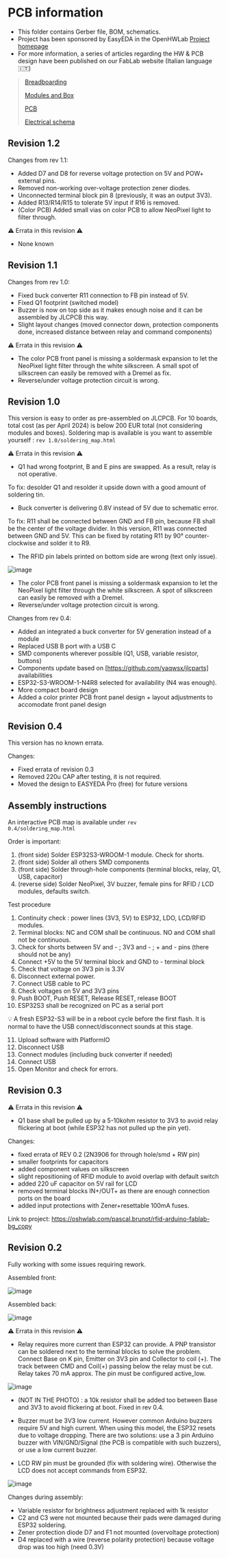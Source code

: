 # PCB information

* This folder contains Gerber file, BOM, schematics.
* Project has been sponsored by EasyEDA in the OpenHWLab [Project homepage](https://oshwlab.com/pascal.brunot/rfid-arduino-fablab-bg-v2_2024-04-01_14-22-11)
* For more information, a series of articles regarding the HW & PCB design have been published on our FabLab website (Italian language 🇮🇹)

> [Breadboarding](https://www.fablabbergamo.it/2024/06/03/fabomatic1/)
>
> [Modules and Box](https://www.fablabbergamo.it/2024/06/09/fabomatic2/)
>
> [PCB](https://www.fablabbergamo.it/2024/06/16/fabomatic3/)
>
> [Electrical schema](https://www.fablabbergamo.it/2024/06/23/fabomatic4/)

## Revision 1.2

Changes from rev 1.1:

* Added D7 and D8 for reverse voltage protection on 5V and POW+ external pins.
* Removed non-working over-voltage protection zener diodes.
* Unconnected terminal block pin 8 (previously, it was an output 3V3).
* Added R13/R14/R15 to tolerate 5V input if R16 is removed.
* (Color PCB) Added small vias on color PCB to allow NeoPixel light to filter through.

⚠ Errata in this revision ⚠

* None known

## Revision 1.1

Changes from rev 1.0:

* Fixed buck converter R11 connection to FB pin instead of 5V.
* Fixed Q1 footprint (switched model)
* Buzzer is now on top side as it makes enough noise and it can be assembled by JLCPCB this way.
* Slight layout changes (moved connector down, protection components done, increased distance between relay and command components)

⚠ Errata in this revision ⚠

* The color PCB front panel is missing a soldermask expansion to let the NeoPixel light filter through the white silkscreen. A small spot of silkscreen can easily be removed with a Dremel as fix.
* Reverse/under voltage protection circuit is wrong.

## Revision 1.0

This version is easy to order as pre-assembled on JLCPCB. For 10 boards, total cost (as per April 2024) is below 200 EUR total (not considering modules and boxes). Soldering map is available is you want to assemble yourself : <code>rev 1.0/soldering_map.html</code>

⚠ Errata in this revision ⚠

* Q1 had wrong footprint, B and E pins are swapped. As a result, relay is not operative.

To fix: desolder Q1 and resolder it upside down with a good amount of soldering tin.

* Buck converter is delivering 0.8V instead of 5V due to schematic error.

To fix: R11 shall be connected between GND and FB pin, because FB shall be the center of the voltage divider. In this version, R11 was connected between GND and 5V.
This can be fixed by rotating R11 by 90° counter-clockwise and solder it to R9.

* The RFID pin labels printed on bottom side are wrong (text only issue).

![image](https://github.com/fablab-bergamo/fab-o-matic/assets/6236243/046bd7b5-0c89-4604-947c-9c6126ae2a86)

* The color PCB front panel is missing a soldermask expansion to let the NeoPixel light filter through the white silkscreen. A spot of silkscreen can easily be removed with a Dremel.
* Reverse/under voltage protection circuit is wrong.

Changes from rev 0.4:

* Added an integrated a buck converter for 5V generation instead of a module
* Replaced USB B port with a USB C
* SMD components wherever possible (Q1, USB, variable resistor, buttons)
* Components update based on [https://github.com/yaqwsx/jlcparts] availabilities
* ESP32-S3-WROOM-1-N4R8 selected for availability (N4 was enough).
* More compact board design
* Added a color printer PCB front panel design + layout adjustments to accomodate front panel design

## Revision 0.4

This version has no known errata.

Changes:

* Fixed errata of revision 0.3
* Removed 220u CAP after testing, it is not required.
* Moved the design to EASYEDA Pro (free) for future versions

## Assembly instructions

An interactive PCB map is available under <code>rev 0.4/soldering_map.html</code>

Order is important:

1. (front side) Solder ESP32S3-WROOM-1 module. Check for shorts.
2. (front side) Solder all others SMD components
3. (front side) Solder through-hole components (terminal blocks, relay, Q1, USB, capacitor)
4. (reverse side) Solder NeoPixel, 3V buzzer, female pins for RFID / LCD modules, defaults switch.

Test procedure

1. Continuity check : power lines (3V3, 5V) to ESP32, LDO, LCD/RFID modules.
2. Terminal blocks: NC and COM shall be continuous. NO and COM shall not be continuous.
3. Check for shorts between 5V and - ; 3V3 and - ; + and - pins (there should not be any)
4. Connect +5V to the 5V terminal block and GND to - terminal block
5. Check that voltage on 3V3 pin is 3.3V
6. Disconnect external power.
7. Connect USB cable to PC
8. Check voltages on 5V and 3V3 pins
9. Push BOOT, Push RESET, Release RESET, release BOOT
10. ESP32S3 shall be recognized on PC as a serial port

💡 A fresh ESP32-S3 will be in a reboot cycle before the first flash. It is normal to have the USB connect/disconnect sounds at this stage.

11. Upload software with PlatformIO
12. Disconnect USB
13. Connect modules (including buck converter if needed)
14. Connect USB
15. Open Monitor and check for errors.

## Revision 0.3

⚠ Errata in this revision ⚠

* Q1 base shall be pulled up by a 5-10kohm resistor to 3V3 to avoid relay flickering at boot (while ESP32 has not pulled up the pin yet).

Changes:

* fixed errata of REV 0.2 (2N3906 for through hole/smd + RW pin)
* smaller footprints for capacitors
* added component values on silkscreen
* slight repositioning of RFID module to avoid overlap with default switch
* added 220 uF capacitor on 5V rail for LCD
* removed terminal blocks IN+/OUT+ as there are enough connection ports on the board
* added input protections with Zener+resettable 100mA fuses.

Link to project: <https://oshwlab.com/pascal.brunot/rfid-arduino-fablab-bg_copy>

## Revision 0.2

Fully working with some issues requiring rework.

Assembled front:

![image](https://github.com/fablab-bergamo/rfid-arduino/assets/6236243/09caf084-0176-4699-97ed-f7ce86ed41d8)

Assembled back:

![image](https://github.com/fablab-bergamo/rfid-arduino/assets/6236243/1d27732c-2e89-48d1-b3e3-e541e1a960fa)

⚠ Errata in this revision ⚠

* Relay requires more current than ESP32 can provide. A PNP transistor can be soldered next to the terminal blocks to solve the problem. Connect Base on K pin, Emitter on 3V3 pin and Collector to coil (+). The track between CMD and Coil(+) passing below the relay must be cut. Relay takes 70 mA approx. The pin must be configured active_low.

![image](https://github.com/fablab-bergamo/rfid-arduino/assets/6236243/75bbd24b-5090-47d4-a61c-b619b16dba42)

* (NOT IN THE PHOTO) : a 10k resistor shall be added too between Base and 3V3 to avoid flickering at boot. Fixed in rev 0.4.

* Buzzer must be 3V3 low current. However common Arduino buzzers require 5V and high current. When using this model, the ESP32 resets due to voltage dropping. There are two solutions: use a 3 pin Arduino buzzer with VIN/GND/Signal (the PCB is compatible with such buzzers), or use a low current buzzer.

* LCD RW pin must be grounded (fix with soldering wire). Otherwise the LCD does not accept commands from ESP32.

![image](https://github.com/fablab-bergamo/rfid-arduino/assets/6236243/5ca70f12-2f2f-4102-b2e6-33797c79def8)

Changes during assembly:

* Variable resistor for brightness adjustment replaced with 1k resistor
* C2 and C3 were not mounted because their pads were damaged during ESP32 soldering.
* Zener protection diode D7 and F1 not mounted (overvoltage protection)
* D4 replaced with a wire (reverse polarity protection) because voltage drop was too high (need 0.3V)
